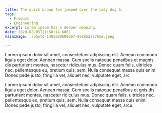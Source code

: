 ```yaml
---
title: The quick brown fox jumped over the lazy dog 5.
tags:
  - Product
  - Engineering
excerpt: Lorem ipsum has a deeper meaning.
date: 2020-08-05T21:58:14.606Z
mainImage: ./photo-1495020689067-958852a7765e.jpeg

---
```


Lorem ipsum dolor sit amet, consectetuer adipiscing elit. Aenean commodo ligula eget dolor. Aenean massa. Cum sociis natoque penatibus et magnis dis parturient montes, nascetur ridiculus mus. Donec quam felis, ultricies nec, pellentesque eu, pretium quis, sem. Nulla consequat massa quis enim. Donec pede justo, fringilla vel, aliquet nec, vulputate eget, arc

Lorem ipsum dolor sit amet, consectetuer adipiscing elit. Aenean commodo ligula eget dolor. Aenean massa. Cum sociis natoque penatibus et gnis dis parturient montes, nascetur ridiculus mus. Donec quam felis, ultricies nec, pellentesque eu, pretium quis, sem. Nulla consequat massa quis enim. Donec pede justo, fringilla vel, aliquet nec, vulputate eget, arcu.